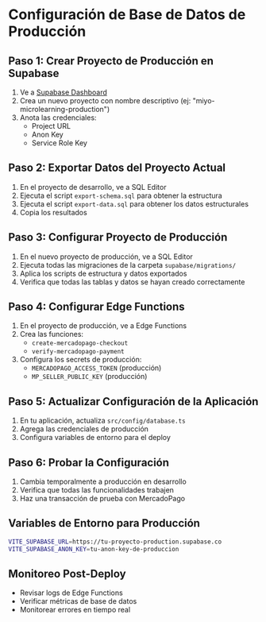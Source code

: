 
# Configuración de Base de Datos de Producción

## Paso 1: Crear Proyecto de Producción en Supabase

1. Ve a [Supabase Dashboard](https://supabase.com/dashboard)
2. Crea un nuevo proyecto con nombre descriptivo (ej: "miyo-microlearning-production")
3. Anota las credenciales:
   - Project URL
   - Anon Key
   - Service Role Key

## Paso 2: Exportar Datos del Proyecto Actual

1. En el proyecto de desarrollo, ve a SQL Editor
2. Ejecuta el script `export-schema.sql` para obtener la estructura
3. Ejecuta el script `export-data.sql` para obtener los datos estructurales
4. Copia los resultados

## Paso 3: Configurar Proyecto de Producción

1. En el nuevo proyecto de producción, ve a SQL Editor
2. Ejecuta todas las migraciones de la carpeta `supabase/migrations/`
3. Aplica los scripts de estructura y datos exportados
4. Verifica que todas las tablas y datos se hayan creado correctamente

## Paso 4: Configurar Edge Functions

1. En el proyecto de producción, ve a Edge Functions
2. Crea las funciones:
   - `create-mercadopago-checkout`
   - `verify-mercadopago-payment`
3. Configura los secrets de producción:
   - `MERCADOPAGO_ACCESS_TOKEN` (producción)
   - `MP_SELLER_PUBLIC_KEY` (producción)

## Paso 5: Actualizar Configuración de la Aplicación

1. En tu aplicación, actualiza `src/config/database.ts`
2. Agrega las credenciales de producción
3. Configura variables de entorno para el deploy

## Paso 6: Probar la Configuración

1. Cambia temporalmente a producción en desarrollo
2. Verifica que todas las funcionalidades trabajen
3. Haz una transacción de prueba con MercadoPago

## Variables de Entorno para Producción

```bash
VITE_SUPABASE_URL=https://tu-proyecto-production.supabase.co
VITE_SUPABASE_ANON_KEY=tu-anon-key-de-produccion
```

## Monitoreo Post-Deploy

- Revisar logs de Edge Functions
- Verificar métricas de base de datos
- Monitorear errores en tiempo real
